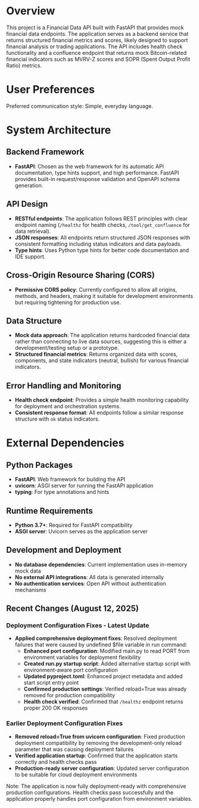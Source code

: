 # Overview

This project is a Financial Data API built with FastAPI that provides mock financial data endpoints. The application serves as a backend service that returns structured financial metrics and scores, likely designed to support financial analysis or trading applications. The API includes health check functionality and a confluence endpoint that returns mock Bitcoin-related financial indicators such as MVRV-Z scores and SOPR (Spent Output Profit Ratio) metrics.

# User Preferences

Preferred communication style: Simple, everyday language.

# System Architecture

## Backend Framework
- **FastAPI**: Chosen as the web framework for its automatic API documentation, type hints support, and high performance. FastAPI provides built-in request/response validation and OpenAPI schema generation.

## API Design
- **RESTful endpoints**: The application follows REST principles with clear endpoint naming (`/healthz` for health checks, `/tool/get_confluence` for data retrieval).
- **JSON responses**: All endpoints return structured JSON responses with consistent formatting including status indicators and data payloads.
- **Type hints**: Uses Python type hints for better code documentation and IDE support.

## Cross-Origin Resource Sharing (CORS)
- **Permissive CORS policy**: Currently configured to allow all origins, methods, and headers, making it suitable for development environments but requiring tightening for production use.

## Data Structure
- **Mock data approach**: The application returns hardcoded financial data rather than connecting to live data sources, suggesting this is either a development/testing setup or a prototype.
- **Structured financial metrics**: Returns organized data with scores, components, and state indicators (neutral, bullish) for various financial indicators.

## Error Handling and Monitoring
- **Health check endpoint**: Provides a simple health monitoring capability for deployment and orchestration systems.
- **Consistent response format**: All endpoints follow a similar response structure with `ok` status indicators.

# External Dependencies

## Python Packages
- **FastAPI**: Web framework for building the API
- **uvicorn**: ASGI server for running the FastAPI application
- **typing**: For type annotations and hints

## Runtime Requirements
- **Python 3.7+**: Required for FastAPI compatibility
- **ASGI server**: Uvicorn serves as the application server

## Development and Deployment
- **No database dependencies**: Current implementation uses in-memory mock data
- **No external API integrations**: All data is generated internally
- **No authentication services**: Open API without authentication mechanisms

## Recent Changes (August 12, 2025)

### Deployment Configuration Fixes - Latest Update
- **Applied comprehensive deployment fixes**: Resolved deployment failures that were caused by undefined $file variable in run command:
  - **Enhanced port configuration**: Modified main.py to read PORT from environment variables for deployment flexibility
  - **Created run.py startup script**: Added alternative startup script with environment-aware port configuration
  - **Updated pyproject.toml**: Enhanced project metadata and added start script entry point
  - **Confirmed production settings**: Verified reload=True was already removed for production compatibility
  - **Health check verified**: Confirmed that `/healthz` endpoint returns proper 200 OK responses

### Earlier Deployment Configuration Fixes
- **Removed reload=True from uvicorn configuration**: Fixed production deployment compatibility by removing the development-only reload parameter that was causing deployment failures
- **Verified application startup**: Confirmed that the application starts correctly and health checks pass
- **Production-ready server configuration**: Updated server configuration to be suitable for cloud deployment environments

Note: The application is now fully deployment-ready with comprehensive production configurations. Health checks pass successfully and the application properly handles port configuration from environment variables.